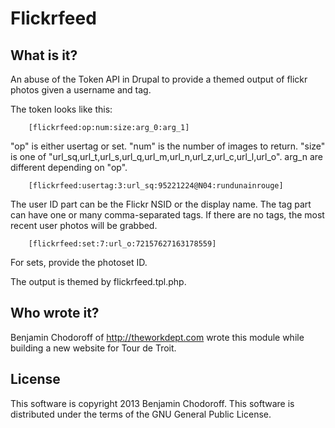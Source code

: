 Flickrfeed
==========

What is it?
-----------

An abuse of the Token API in Drupal to provide a themed output of flickr photos given a username and tag.

The token looks like this:

        [flickrfeed:op:num:size:arg_0:arg_1]

"op" is either usertag or set. "num" is the number of images to return. "size" is one of "url_sq,url_t,url_s,url_q,url_m,url_n,url_z,url_c,url_l,url_o". arg_n are different depending on "op".

        [flickrfeed:usertag:3:url_sq:95221224@N04:rundunainrouge]

The user ID part can be the Flickr NSID or the display name. The tag part can have one or many comma-separated tags. If there are no tags, the most recent user photos will be grabbed.

        [flickrfeed:set:7:url_o:72157627163178559]

For sets, provide the photoset ID.

The output is themed by flickrfeed.tpl.php.

Who wrote it?
-------------

Benjamin Chodoroff of http://theworkdept.com wrote this module while building a new website for Tour de Troit.

License
-------

This software is copyright 2013 Benjamin Chodoroff. This software is distributed under the terms of the GNU General Public License.
